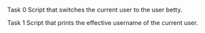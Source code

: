 Task 0
Script that switches the current user to the user betty.

Task 1
Script that prints the effective username of the current user.
